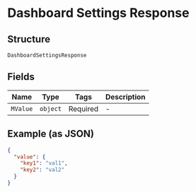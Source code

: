 
# Dashboard Settings Response

## Structure

`DashboardSettingsResponse`

## Fields

| Name | Type | Tags | Description |
|  --- | --- | --- | --- |
| `MValue` | `object` | Required | - |

## Example (as JSON)

```json
{
  "value": {
    "key1": "val1",
    "key2": "val2"
  }
}
```

